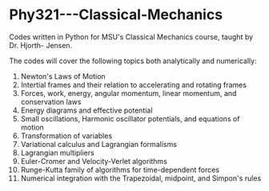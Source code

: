 # Phy321---Classical-Mechanics
Codes written in Python for MSU's Classical Mechanics course, taught by Dr. Hjorth- Jensen.

The codes will cover the following topics both analytically and numerically:

1) Newton's Laws of Motion
2) Intertial frames and their relation to accelerating and rotating frames
3) Forces, work, energy, angular momentum, linear momentum, and conservation laws
4) Energy diagrams and effective potential
5) Small oscillations, Harmonic oscillator potentials, and equations of motion
6) Transformation of variables
7) Variational calculus and Lagrangian formalisms
8) Lagrangian multipliers
9) Euler-Cromer and Velocity-Verlet algorithms
10) Runge-Kutta family of algorithms for time-dependent forces
11) Numerical integration with the Trapezoidal, midpoint, and Simpon's rules
